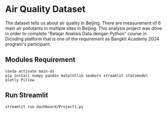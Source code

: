 # Air Quality Dataset
The dataset tells us about air quality in Beijing. There are measurement of 6 main air pollutants in multiple sites in Beijing. This analysis project was done in order to complete "Belajar Analisis Data dengan Python" course in Dicoding platform that is one of the requirement as Bangkit Academy 2024 program's participant.


## Modules Requirement
```
conda activate main-ds
pip install numpy pandas matplotlib seaborn streamlit statsmodel plotly Pillow
```

## Run Streamlit
```
streamlit run dashboard/Project1.py
```